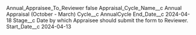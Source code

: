 <?xml version="1.0" encoding="UTF-8"?>
<CustomMetadata xmlns="http://soap.sforce.com/2006/04/metadata" xmlns:xsi="http://www.w3.org/2001/XMLSchema-instance" xmlns:xsd="http://www.w3.org/2001/XMLSchema">
    <label>Annual_Appraisee_To_Reviewer</label>
    <protected>false</protected>
    <values>
        <field>Appraisal_Cycle_Name__c</field>
        <value xsi:type="xsd:string">Annual Appraisal (October - March)</value>
    </values>
    <values>
        <field>Cycle__c</field>
        <value xsi:type="xsd:string">AnnualCycle</value>
    </values>
    <values>
        <field>End_Date__c</field>
        <value xsi:type="xsd:date">2024-04-18</value>
    </values>
    <values>
        <field>Stage__c</field>
        <value xsi:type="xsd:string">Date by which Appraisee should submit the form to Reviewer.</value>
    </values>
    <values>
        <field>Start_Date__c</field>
        <value xsi:type="xsd:date">2024-04-13</value>
    </values>
</CustomMetadata>
